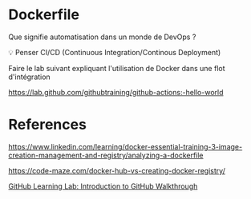 # Dockerfile

Que signifie automatisation dans un monde de DevOps ?

:bulb: Penser CI/CD (Continuous Integration/Continous Deployment)

Faire le lab suivant expliquant l'utilisation de Docker dans une flot d'intégration

https://lab.github.com/githubtraining/github-actions:-hello-world


# References

https://www.linkedin.com/learning/docker-essential-training-3-image-creation-management-and-registry/analyzing-a-dockerfile


https://code-maze.com/docker-hub-vs-creating-docker-registry/


[GitHub Learning Lab: Introduction to GitHub Walkthrough](https://www.youtube.com/watch?v=sz6zfrQpCQg)

